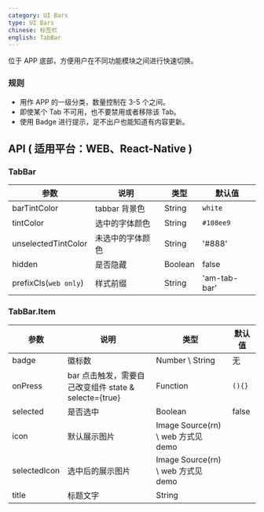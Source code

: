 ```yaml
---
category: UI Bars
type: UI Bars
chinese: 标签栏
english: TabBar
---
```


位于 APP 底部，方便用户在不同功能模块之间进行快速切换。

### 规则
- 用作 APP 的一级分类，数量控制在 3-5 个之间。
- 即使某个 Tab 不可用，也不要禁用或者移除该 Tab。
- 使用 Badge 进行提示，足不出户也能知道有内容更新。

## API ( 适用平台：WEB、React-Native )

### TabBar

| 参数             | 说明                                         | 类型     | 默认值        |
|------------------|----------------------------------------------|----------|---------------|
| barTintColor        | tabbar 背景色                     | String   | `white`            |
| tintColor         | 选中的字体颜色                               | String | `#108ee9`         |
| unselectedTintColor       | 未选中的字体颜色  | String | '#888'           |
| hidden       | 是否隐藏  | Boolean | false           |
| prefixCls(`web only`) | 样式前缀  | String   | 'am-tab-bar'      |

### TabBar.Item

| 参数 | 说明             | 类型                    | 默认值 |
|------|------------------|-------------------------|--------|
| badge  | 徽标数  | Number \ String           | 无     |
| onPress  | bar 点击触发，需要自己改变组件 state & selecte={true} | Function | `(){}`     |
| selected  | 是否选中 | Boolean | false     |
| icon  | 默认展示图片 | Image Source(rn) \ web 方式见 demo |      |
| selectedIcon  |  选中后的展示图片 | Image Source(rn) \ web 方式见 demo |      |
| title  |  标题文字 | String |      |
